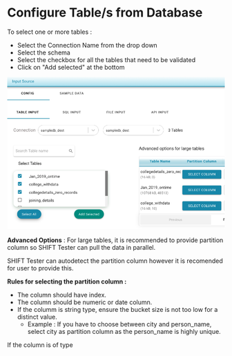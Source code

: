 # Configure Table/s from Database

To select one or more tables :

* Select the Connection Name from the drop down
* Select the schema
* Select the checkbox for all the tables that need to be validated
* Click on "Add selected" at the bottom 

![](../../../.gitbook/assets/screen-shot-2021-03-05-at-3.07.09-pm.png)

**Advanced Options** : For large tables, it is recommended to provide partition column so SHIFT Tester can pull the data in parallel. 

SHIFT Tester can autodetect the partition column however it is recomended for user to provide this.

**Rules for selecting the partition column :**

* The column should have index.
* The column should be numeric or date column.
* If the columm is string type, ensure the bucket size is not too low for a distinct value.
  * Example : If you have to choose between city and person\_name, select city as partition column as the person\_name is highly unique.







If the column is of type 




